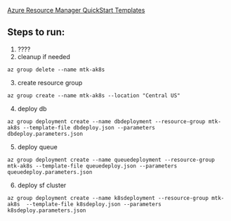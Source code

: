 [Azure Resource Manager QuickStart Templates](https://github.com/Azure/azure-quickstart-templates)

## Steps to run:
1. ????
2. cleanup if needed 
```
az group delete --name mtk-ak8s
```
3. create resource group
```
az group create --name mtk-ak8s --location "Central US"
```
4. deploy db 
```
az group deployment create --name dbdeployment --resource-group mtk-ak8s --template-file dbdeploy.json --parameters dbdeploy.parameters.json
```
5. deploy queue
```
az group deployment create --name queuedeployment --resource-group mtk-ak8s --template-file queuedeploy.json --parameters queuedeploy.parameters.json
```
6. deploy sf cluster
```
az group deployment create --name k8sdeployment --resource-group mtk-ak8s  --template-file k8sdeploy.json --parameters k8sdeploy.parameters.json
```


